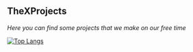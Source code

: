 ## TheXProjects

*Here you can find some projects that we make on our free time*

[![Top Langs](https://github-readme-stats.vercel.app/api/top-langs/?username=TheXProjects&layout=compact)](https://github.com/TheXProjects/github-readme-stats)
